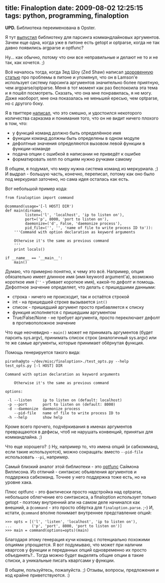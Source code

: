 title: Finaloption
date: 2009-08-02 12:25:15
tags: python, programming, finaloption
----



**UPD.** Библиотека переименована в Opster.

Я тут [выпустил][pypi] библиотеку для парсинга коммандлайновых аргументов. Зачем еще
одна, когда уже в питоне есть getopt и optparse, когда не так давно появились
argparse и optfunc?

Ну... как обычно, потому что они все неправильные и делают не то и не так, как
хочется. ;)<!--more-->

Всë началось тогда, когда Зед Шоу (Zed Shaw) написал
[здоровенную статью][zs] про проблемы в питоне и упомянул, что он в Lamson'e
использует систему парсинга аргументов значительно более приятную, чем
argparse/optparse. Меня в тот момент как раз беспокоила эта тема и я пошëл
посмотреть. Сказать, что она мне понравилась, я не могу. Даже наоборот, мне она
показалась не меньшей ересью, чем optparse, но с другого боку.

Я в твиттере [написал][1], что это смешно, и удостоился некоторого количества
сарказма и понимания того, что он не видит ничего плохого в том, что:

 - у функций команд должно быть определëнное имя
 - функции команд должны быть определены в одном модуле
 - дефолтные значения определяются вызовом левой функции в функции-команде
 - подача опции с ошибкой в написании не приведëт к ошибке
 - форматировать хелп по опциям нужно ручками самому

В общем, я подумал, что миру нужна система команд из меркуриала. ;) И выдрал -
большую часть, конечно, переписал, потому как оно было под меркуриал заточено,
но сама идея осталась как есть.

Вот небольшой пример кода:

    from finaloption import command

    @command(usage='[-l HOST] DIR')
    def main(dirname,
             listen=('l', 'localhost', 'ip to listen on'),
             port=('p', 8000, 'port to listen on'),
             daemonize=('d', False, 'daemonize process'),
             pid_file=('', '', 'name of file to write process ID to')):
        '''Command with option declaration as keyword arguments

        Otherwise it's the same as previous command
        '''
        print locals()

    if __name__ == '__main__':
        main()

Думаю, что примерно понятно, к чему это всë. Например, опция обязательно имеет
длинное имя (имя keyword argument'а), возможно короткое имя (`''` - убивает
короткое имя), какой-то дефолт и помощь. Дефолтное значение определяет, что
делать с пришедшими данными:

 - строка - ничего не происходит, так и остаëтся строкой
 - int - на пришедшей строке вызывается `int()`
 - список - пришедший аргумент просто прибавляется к списку
 - функция исполняется с пришедшим аргументом
 - True/False/None - не требует аргумента, просто переключает дефолт в
   противоположное значение

Что еще неочевидно - `main()` может не принимать аргументов (будет парсить
sys.argv), принимать список строк (аналогичный sys.argv) или те же самые
аргументы, которые принимает обëрнутая функция.

Помощь генерируется такого вида:

    piranha@gto ~/dev/misc/finaloption>./test_opts.py --help
    test_opts.py [-l HOST] DIR

    Command with option declaration as keyword arguments

        Otherwise it's the same as previous command

    options:

     -l --listen     ip to listen on (default: localhost)
     -p --port       port to listen on (default: 8000)
     -d --daemonize  daemonize process
        --pid-file   name of file to write process ID to
     -h --help       show help

Кроме всего прочего, подчëркивания в именах аргументов превращаются в дефисы,
чтоб не нарушать конвенций, принятых для коммандлайна. ;)

Что еще хорошего? :) Ну, например то, что имена опций (и сабкомманд, если такие
используются), можно сокращать: вместо `--pid-file` использовать `--pi`,
например.

Самый близкий аналог этой библиотеки - это [optfunc][] Саймона Виллисона. Из
отличий - синтаксис объявления аргументов и поддержка сабкоманд. Точнее у него
поддержка тоже есть, но на уровне хака.

Плюс optfunc - это фактически просто надстройка над optparse, небольшое
облегчение его синтаксиса, а finaloption использует только getopt - поэтому
внутренний апи на самом деле начинался как внешний, а `@command` - это просто
обëртка для `finaloption.parse`. ;-) И, кстати, `@command` вполне понимает
внутреннее представление опций:

    >>> opts = [('l', 'listen', 'localhost', 'ip to listen on'),
    ...         ('p', 'port', 8000, 'port to listen on')]
    >>> main = command(options=opts)(main)

Благодаря этому генерация кучи команд с потенциально похожими опциями
упрощается. Я вот подумываю, что может при наличии кваргсов у функции и
переданных опций одновременно их просто объединять?.. Тогда можно будет выделять
общие опции в такие списки, а уникальные писать кваргсами у функции.

В общем, пользуйтесь, пожалуйста. ;) Отзывы, вопросы, предложения и код крайне
приветствуются. :)

[1]: http://twitter.com/asolovyov/status/1969773034
[optfunc]: http://github.com/simonw/optfunc/tree/master
[pypi]: http://pypi.python.org/pypi/opster
[zs]: http://zedshaw.com/blog/2009-05-29.html "сама статья неплоха"
